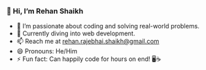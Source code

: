 ### 👋 Hi, I’m Rehan Shaikh
- 👀 I’m passionate about coding and solving real-world problems.
- 🌱 Currently diving into web development.
- 📫 Reach me at rehan.rajebhai.shaikh@gmail.com
- 😄 Pronouns: He/Him
- ⚡ Fun fact: Can happily code for hours on end! 🖥️☕
